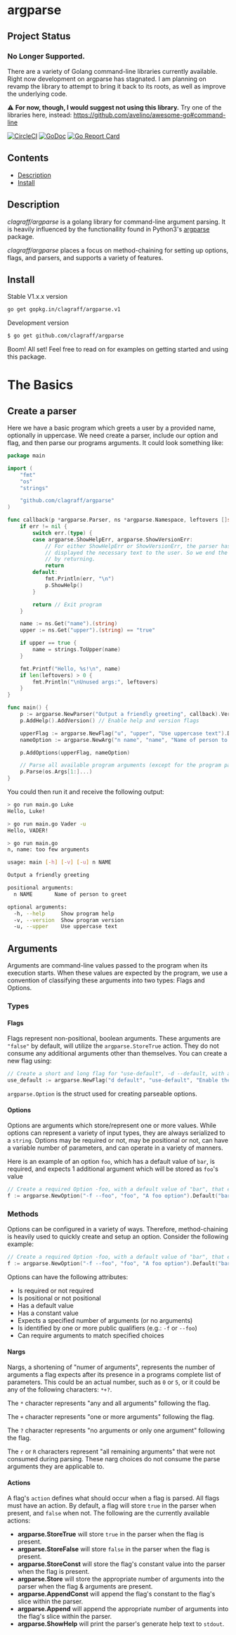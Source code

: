 # argparse
## Project Status

### No Longer Supported.
There are a variety of Golang command-line libraries currently available.
Right now development on argparse has stagnated. I am planning on revamp the library to attempt to bring it back to its roots, as well as improve the underlying code.

⚠️ **For now, though, I would suggest not using this library.** Try one of the libraries here, instead: https://github.com/avelino/awesome-go#command-line

[![CircleCI](https://circleci.com/gh/clagraff/argparse/tree/develop.svg?style=svg)](https://circleci.com/gh/clagraff/argparse/tree/develop)
[![GoDoc](https://godoc.org/github.com/clagraff/argparse?status.svg)](https://godoc.org/github.com/clagraff/argparse)
[![Go Report Card](http://goreportcard.com/badge/clagraff/argparse)](http://goreportcard.com/report/clagraff/argparse)

## Contents
- [Description](#description)
- [Install](#install)

## Description
_clagraff/argparse_ is a golang library for command-line argument parsing. It 
is heavily influenced by the functionallity found in Python3's 
[argparse](https://docs.python.org/3.6/library/argparse.html) package.

_clagraff/argparse_ places a focus on method-chaining for setting up options, 
flags, and parsers, and supports a variety of features.


## Install
Stable V1.x.x version
```bash
go get gopkg.in/clagraff/argparse.v1
```

Development version
```bash
$ go get github.com/clagraff/argparse
```

Boom! All set! Feel free to read on for examples on getting started and using this package.

# The Basics
## Create a parser
Here we have a basic program which greets a user by a provided name, optionally in uppercase. We need create a parser, include our option and flag, and then parse our programs arguments. It could look something like:

```go
package main

import (
	"fmt"
	"os"
	"strings"

	"github.com/clagraff/argparse"
)

func callback(p *argparse.Parser, ns *argparse.Namespace, leftovers []string, err error) {
	if err != nil {
		switch err.(type) {
		case argparse.ShowHelpErr, argparse.ShowVersionErr:
			// For either ShowHelpErr or ShowVersionErr, the parser has already
			// displayed the necessary text to the user. So we end the program
			// by returning.
			return
		default:
			fmt.Println(err, "\n")
			p.ShowHelp()
		}

		return // Exit program
	}

	name := ns.Get("name").(string)
	upper := ns.Get("upper").(string) == "true"

	if upper == true {
		name = strings.ToUpper(name)
	}

	fmt.Printf("Hello, %s!\n", name)
	if len(leftovers) > 0 {
		fmt.Println("\nUnused args:", leftovers)
	}
}

func main() {
	p := argparse.NewParser("Output a friendly greeting", callback).Version("1.3.0a")
	p.AddHelp().AddVersion() // Enable help and version flags

	upperFlag := argparse.NewFlag("u", "upper", "Use uppercase text").Default("false")
	nameOption := argparse.NewArg("n name", "name", "Name of person to greet").Default("John").Required()

	p.AddOptions(upperFlag, nameOption)

	// Parse all available program arguments (except for the program path).
	p.Parse(os.Args[1:]...)
}
```

You could then run it and receive the following output:

```bash
> go run main.go Luke
Hello, Luke!

> go run main.go Vader -u
Hello, VADER!

> go run main.go
n, name: too few arguments

usage: main [-h] [-v] [-u] n NAME

Output a friendly greeting

positional arguments:
  n NAME       Name of person to greet

optional arguments:
  -h, --help     Show program help
  -v, --version  Show program version
  -u, --upper    Use uppercase text
```

## Arguments
Arguments are command-line values passed to the program when its execution starts. When these
values are expected by the program, we use a convention of classifying these arguments
into two types: Flags and Options.

### Types
#### Flags
Flags represent non-positional, boolean arguments. These arguments are `"false"` 
by default, will utilize the `argparse.StoreTrue` action. They do not consume 
any additional arguments other than themselves. You can create a new flag using:

```go
// Create a short and long flag for "use-default", -d --default, with a description.
use_default := argparse.NewFlag("d default", "use-default", "Enable the default mode")
```

`argparse.Option` is the struct used for creating parseable options. 

#### Options
Options are arguments which store/represent one or more values. While options 
can represent a variety of input types, they are always serialized to
a `string`. Options may be required or not, may be positional or not, can have
a variable number of parameters, and can operate in a variety of manners.

Here is an example of an option `foo`, which has a default value of `bar`, 
is required, and expects 1 additional argument which will be stored as `foo`'s value
```go
// Create a required Option -foo, with a default value of "bar", that expects and stores 1 argument.
f := argparse.NewOption("-f --foo", "foo", "A foo option").Default("bar").Nargs("1").Required().Action(argparse.Store)
```

### Methods
Options can be configured in a variety of ways. Therefore, method-chaining is
heavily used to quickly create and setup an option. Consider the following example:

```go
// Create a required Option -foo, with a default value of "bar", that expects and stores 1 argument.
f := argparse.NewOption("-f --foo", "foo", "A foo option").Default("bar").Nargs("1").Required().Action(argparse.Store)
```

Options can have the following attributes:
* Is required or not required
* Is positional or not positional
* Has a default value
* Has a constant value
* Expects a specified number of arguments (or no arguments)
* Is identified by one or more public qualifiers (e.g.: `-f` or `--foo`)
* Can require arguments to match specified choices

#### Nargs
Nargs, a shortening of "numer of arguments", represents the number of arguments a flag expects after its presence in a programs complete list of parameters. This could be an actual number, such as `0` or `5`, or it could be any of the following characters: `*+?`. 

The `*` character represents "any and all arguments" following the flag.

The `+` character represents "one or more arguments" following the flag.

The `?` character represents "no arguments or only one argument" following the flag.

The `r` or `R` characters represent "all remaining arguments" that were not consumed during parsing. These narg choices do not consume the parse arguments they are applicable to.

#### Actions
A flag's `action` defines what should occur when a flag is parsed. All flags must have an action. By default, a flag will store `true` in the parser when present, and `false` when not. The following are the currently available actions:

* __argparse.StoreTrue__ will store `true` in the parser when the flag is present.
* __argparse.StoreFalse__ will store `false` in the parser when the flag is present.
* __argparse.StoreConst__ will store the flag's constant value into the parser when the flag is present.
* __argparse.Store__ will store the appropriate number of arguments into the parser when the flag & arguments are present.
* __argparse.AppendConst__ will append the flag's constant to the flag's slice within the parser.
* __argparse.Append__ will append the appropriate number of arguments into the flag's slice within the parser.
* __argparse.ShowHelp__ will print the parser's generate help text to `stdout`.
